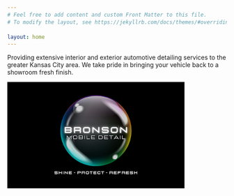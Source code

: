 ```yaml
---
# Feel free to add content and custom Front Matter to this file.
# To modify the layout, see https://jekyllrb.com/docs/themes/#overriding-theme-defaults

layout: home
---
```

Providing extensive interior and exterior automotive detailing services to the greater Kansas City area.  We take pride in bringing your vehicle back to a showroom fresh finish.

![Bronson Mobile Detailing](/assets/images/bronson-mobile-detailing.jpeg)
